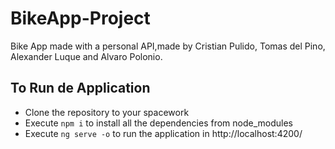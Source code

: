 # BikeApp-Project
Bike App made with a personal API,made by Cristian Pulido, Tomas del Pino, Alexander Luque and Alvaro Polonio.
## To Run de Application
- Clone the repository to your spacework
- Execute `npm i` to install all the dependencies from node_modules
- Execute `ng serve -o` to run the application in http://localhost:4200/
